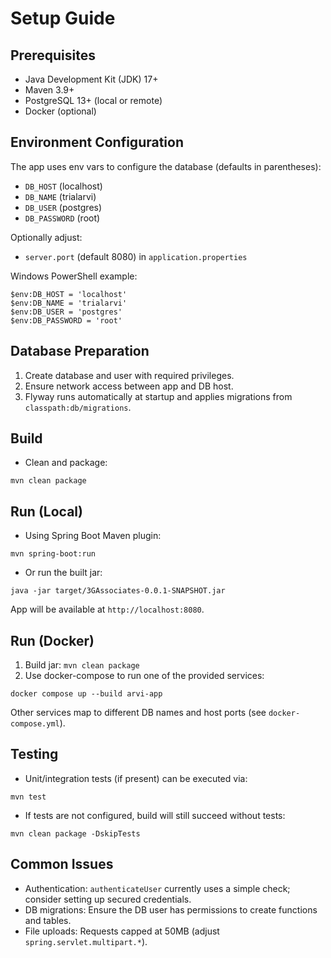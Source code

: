 # Setup Guide

## Prerequisites
- Java Development Kit (JDK) 17+
- Maven 3.9+
- PostgreSQL 13+ (local or remote)
- Docker (optional)

## Environment Configuration
The app uses env vars to configure the database (defaults in parentheses):
- `DB_HOST` (localhost)
- `DB_NAME` (trialarvi)
- `DB_USER` (postgres)
- `DB_PASSWORD` (root)

Optionally adjust:
- `server.port` (default 8080) in `application.properties`

Windows PowerShell example:
```
$env:DB_HOST = 'localhost'
$env:DB_NAME = 'trialarvi'
$env:DB_USER = 'postgres'
$env:DB_PASSWORD = 'root'
```

## Database Preparation
1) Create database and user with required privileges.
2) Ensure network access between app and DB host.
3) Flyway runs automatically at startup and applies migrations from `classpath:db/migrations`.

## Build
- Clean and package:
```
mvn clean package
```

## Run (Local)
- Using Spring Boot Maven plugin:
```
mvn spring-boot:run
```
- Or run the built jar:
```
java -jar target/3GAssociates-0.0.1-SNAPSHOT.jar
```

App will be available at `http://localhost:8080`.

## Run (Docker)
1) Build jar: `mvn clean package`
2) Use docker-compose to run one of the provided services:
```
docker compose up --build arvi-app
```
Other services map to different DB names and host ports (see `docker-compose.yml`).

## Testing
- Unit/integration tests (if present) can be executed via:
```
mvn test
```
- If tests are not configured, build will still succeed without tests:
```
mvn clean package -DskipTests
```

## Common Issues
- Authentication: `authenticateUser` currently uses a simple check; consider setting up secured credentials.
- DB migrations: Ensure the DB user has permissions to create functions and tables.
- File uploads: Requests capped at 50MB (adjust `spring.servlet.multipart.*`).

